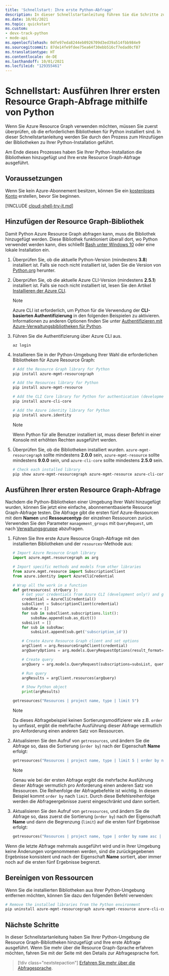```yaml
---
title: 'Schnellstart: Ihre erste Python-Abfrage'
description: In dieser Schnellstartanleitung führen Sie die Schritte zum Aktivieren der Resource Graph-Bibliothek für Python und zum Ausführen Ihrer ersten Abfrage aus.
ms.date: 10/01/2021
ms.topic: quickstart
ms.custom:
- devx-track-python
- mode-api
ms.openlocfilehash: 0dfe97eda8244eb0926709d3ed39a514fbb984e9
ms.sourcegitcommit: 87de14fe9fdee75ea64f30ebb516cf7edad0cf87
ms.translationtype: HT
ms.contentlocale: de-DE
ms.lasthandoff: 10/01/2021
ms.locfileid: "129355461"
---
```

# <a name="quickstart-run-your-first-resource-graph-query-using-python"></a>Schnellstart: Ausführen Ihrer ersten Resource Graph-Abfrage mithilfe von Python

Wenn Sie Azure Resource Graph verwenden möchten, müssen Sie zuerst überprüfen, ob die erforderlichen Bibliotheken für Python installiert sind. In dieser Schnellstartanleitung werden Sie durch den Prozess zum Hinzufügen der Bibliotheken zu Ihrer Python-Installation geführt.

Am Ende dieses Prozesses haben Sie Ihrer Python-Installation die Bibliotheken hinzugefügt und Ihre erste Resource Graph-Abfrage ausgeführt.

## <a name="prerequisites"></a>Voraussetzungen

Wenn Sie kein Azure-Abonnement besitzen, können Sie ein [kostenloses Konto](https://azure.microsoft.com/free/) erstellen, bevor Sie beginnen.

[!INCLUDE [cloud-shell-try-it.md](../../../includes/cloud-shell-try-it.md)]

## <a name="add-the-resource-graph-library"></a>Hinzufügen der Resource Graph-Bibliothek

Damit Python Azure Resource Graph abfragen kann, muss die Bibliothek hinzugefügt werden. Diese Bibliothek funktioniert überall dort, wo Python verwendet werden kann, dies schließt [Bash unter Windows 10](/windows/wsl/install-win10) oder eine lokale Installation ein.

1. Überprüfen Sie, ob die aktuelle Python-Version (mindestens **3.8**) installiert ist. Falls sie noch nicht installiert ist, laden Sie die Version von [Python.org](https://www.python.org/downloads/) herunter.

1. Überprüfen Sie, ob die aktuelle Azure CLI-Version (mindestens **2.5.1**) installiert ist. Falls sie noch nicht installiert ist, lesen Sie den Artikel [Installieren der Azure CLI](/cli/azure/install-azure-cli).

   > [!NOTE]
   > Azure CLI ist erforderlich, um Python für die Verwendung der **CLI-basierten Authentifizierung** in den folgenden Beispielen zu aktivieren. Informationen zu anderen Optionen finden Sie unter [Authentifizieren mit Azure-Verwaltungsbibliotheken für Python](/azure/developer/python/azure-sdk-authenticate).

1. Führen Sie die Authentifizierung über Azure CLI aus.

   ```azurecli
   az login
   ```

1. Installieren Sie in der Python-Umgebung Ihrer Wahl die erforderlichen Bibliotheken für Azure Resource Graph:

   ```bash
   # Add the Resource Graph library for Python
   pip install azure-mgmt-resourcegraph

   # Add the Resources library for Python
   pip install azure-mgmt-resource

   # Add the CLI Core library for Python for authentication (development only!)
   pip install azure-cli-core

   # Add the Azure identity library for Python
   pip install azure.identity
   ```

   > [!NOTE]
   > Wenn Python für alle Benutzer installiert ist, muss dieser Befehl in einer Konsole mit erhöhten Rechten ausgeführt werden.

1. Überprüfen Sie, ob die Bibliotheken installiert wurden. `azure-mgmt-resourcegraph` sollte mindestens **2.0.0** sein, `azure-mgmt-resource` sollte mindestens **9.0.0** sein, und `azure-cli-core` sollte mindestens **2.5.0** sein.

   ```bash
   # Check each installed library
   pip show azure-mgmt-resourcegraph azure-mgmt-resource azure-cli-core azure.identity
   ```

## <a name="run-your-first-resource-graph-query"></a>Ausführen Ihrer ersten Resource Graph-Abfrage

Nachdem die Python-Bibliotheken einer Umgebung Ihrer Wahl hinzugefügt wurden, können Sie jetzt eine einfache, abonnementbasierte Resource Graph-Abfrage testen. Die Abfrage gibt die ersten fünf Azure-Ressourcen mit dem **Namen** und **Ressourcentyp** der einzelnen Ressourcen zurück. Verwenden Sie den Parameter `management_groups` mit `QueryRequest`, um nach [Verwaltungsgruppe](../management-groups/overview.md) abzufragen.

1. Führen Sie Ihre erste Azure Resource Graph-Abfrage mit den installierten Bibliotheken und der `resources`-Methode aus:

   ```python
   # Import Azure Resource Graph library
   import azure.mgmt.resourcegraph as arg

   # Import specific methods and models from other libraries
   from azure.mgmt.resource import SubscriptionClient
   from azure.identity import AzureCliCredential

   # Wrap all the work in a function
   def getresources( strQuery ):
       # Get your credentials from Azure CLI (development only!) and get your subscription list
       credential = AzureCliCredential()
       subsClient = SubscriptionClient(credential)
       subsRaw = []
       for sub in subsClient.subscriptions.list():
           subsRaw.append(sub.as_dict())
       subsList = []
       for sub in subsRaw:
           subsList.append(sub.get('subscription_id'))

       # Create Azure Resource Graph client and set options
       argClient = arg.ResourceGraphClient(credential)
       argQueryOptions = arg.models.QueryRequestOptions(result_format="objectArray")

       # Create query
       argQuery = arg.models.QueryRequest(subscriptions=subsList, query=strQuery, options=argQueryOptions)

       # Run query
       argResults = argClient.resources(argQuery)

       # Show Python object
       print(argResults)

   getresources("Resources | project name, type | limit 5")
   ```

   > [!NOTE]
   > Da dieses Abfragebeispiel keinen Sortierungsmodifizierer wie z.B. `order by` umfasst, ergibt die mehrfache Ausführung dieser Abfrage vermutlich pro Anforderung einen anderen Satz von Ressourcen.

1. Aktualisieren Sie den Aufruf von `getresources`, und ändern Sie die Abfrage so, dass die Sortierung (`order by`) nach der Eigenschaft **Name** erfolgt:

   ```python
   getresources("Resources | project name, type | limit 5 | order by name asc")
   ```

   > [!NOTE]
   > Genau wie bei der ersten Abfrage ergibt die mehrfache Ausführung dieser Abfrage vermutlich pro Anforderung einen anderen Satz von Ressourcen. Die Reihenfolge der Abfragebefehle ist wichtig. In diesem Beispiel kommt `order by` nach `limit`. Durch diese Befehlsreihenfolge werden die Abfrageergebnisse zuerst eingeschränkt und dann sortiert.

1. Aktualisieren Sie den Aufruf von `getresources`, und ändern Sie die Abfrage so, dass zuerst die Sortierung (`order by`) nach der Eigenschaft **Name** und dann die Begrenzung (`limit`) auf die ersten fünf Ergebnisse erfolgt:

   ```python
   getresources("Resources | project name, type | order by name asc | limit 5")
   ```

Wenn die letzte Abfrage mehrmals ausgeführt wird und in Ihrer Umgebung keine Änderungen vorgenommenen werden, sind die zurückgegebenen Ergebnisse konsistent und nach der Eigenschaft **Name** sortiert, aber immer noch auf die ersten fünf Ergebnisse begrenzt.

## <a name="clean-up-resources"></a>Bereinigen von Ressourcen

Wenn Sie die installierten Bibliotheken aus Ihrer Python-Umgebung entfernen möchten, können Sie dazu den folgenden Befehl verwenden:

```bash
# Remove the installed libraries from the Python environment
pip uninstall azure-mgmt-resourcegraph azure-mgmt-resource azure-cli-core azure.identity
```

## <a name="next-steps"></a>Nächste Schritte

In dieser Schnellstartanleitung haben Sie Ihrer Python-Umgebung die Resource Graph-Bibliotheken hinzugefügt und Ihre erste Abfrage ausgeführt. Wenn Sie mehr über die Resource Graph-Sprache erfahren möchten, fahren Sie mit der Seite mit den Details zur Abfragesprache fort.

> [!div class="nextstepaction"]
> [Erfahren Sie mehr über die Abfragesprache](./concepts/query-language.md).

